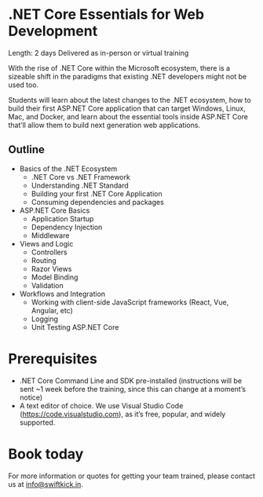 # .NET Core Essentials for Web Development

Length: 2 days
Delivered as in-person or virtual training

With the rise of .NET Core within the Microsoft ecosystem, there is a sizeable shift in the paradigms that existing .NET developers might not be used too.

Students will learn about the latest changes to the .NET ecosystem, how to build their first ASP.NET Core application that can target Windows, Linux, Mac, and Docker, and learn about the essential tools inside ASP.NET Core that’ll allow them to build next generation web applications.

## Outline
* Basics of the .NET Ecosystem
   * .NET Core vs .NET Framework
   * Understanding .NET Standard		
   * Building your first .NET Core Application
   * Consuming dependencies and packages
* ASP.NET Core Basics
   * Application Startup
   * Dependency Injection
   * Middleware
* Views and Logic
   * Controllers
   * Routing
   * Razor Views
   * Model Binding
   * Validation
* Workflows and Integration
   * Working with client-side JavaScript frameworks (React, Vue, Angular, etc)
   * Logging
   * Unit Testing ASP.NET Core 

# Prerequisites 
* .NET Core Command Line and SDK pre-installed (instructions will be sent ~1 week before the training, since this can change at a moment’s notice)
* A text editor of choice.  We use Visual Studio Code (https://code.visualstudio.com), as it’s free, popular, and widely supported.

# Book today
For more information or quotes for getting your team trained, please contact us at info@swiftkick.in.

